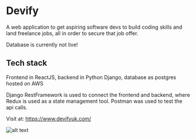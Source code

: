 # Devify
A web application to get aspiring software devs to build coding skills and land freelance jobs, all in order to secure that job offer.

Database is currently not live!

## Tech stack
Frontend in ReactJS,
backend in Python Django,
database as postgres hosted on AWS

Django RestFramework is used to connect the frontend and backend, where Redux is used as a state management tool.
Postman was used to test the api calls.

Visit at: https://www.devifyuk.com/

![alt text](https://github.com/sgmselli/Devify/assets/99349293/7fcee69e-fd18-463c-8b91-c4eb0e93f414)

